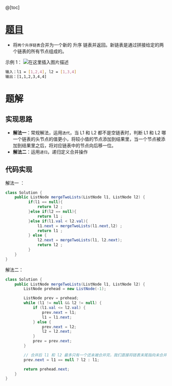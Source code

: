 ﻿@[toc]

# [题目](https://leetcode-cn.com/problems/merge-two-sorted-lists/)

- 将`两个升序链表`合并为一个新的 升序 链表并返回。新链表是通过拼接给定的两个链表的所有节点组成的。 


示例 1：
![在这里插入图片描述](https://img-blog.csdnimg.cn/4f1acbe2ea8e48b2b677b7b4ba6e792a.png?x-oss-process=image/watermark,type_ZmFuZ3poZW5naGVpdGk,shadow_10,text_Q1NETiBAUXVhbnR1bVlvdQ==,size_24,color_FFFFFF,t_70,g_se,x_16)


```bash
输入：l1 = [1,2,4], l2 = [1,3,4]
输出：[1,1,2,3,4,4]
```

# 题解

## 实现思路
- **解法一**：常规解法，运用`迭代`，当 L1 和 L2 都不是空链表时，判断 L1 和 L2 哪一个链表的头节点的值更小，将较小值的节点添加到结果里，当一个节点被添加到结果里之后，将对应链表中的节点向后移一位。
- **解法二**：运用`递归`，递归定义合并操作

## 代码实现
解法一 ：
```java
class Solution {
    public ListNode mergeTwoLists(ListNode l1, ListNode l2) {
          if(l1 == null){
              return l2 ;
          }else if(l2 == null){
              return l1 ;
          }else if(l1.val < l2.val){
              l1.next = mergeTwoLists(l1.next,l2) ;
              return l1 ;
          } else {
              l2.next = mergeTwoLists(l1, l2.next);
              return l2 ;
          }
    }
}
```



解法二：

```java
class Solution {
    public ListNode mergeTwoLists(ListNode l1, ListNode l2) {
        ListNode prehead = new ListNode(-1);

        ListNode prev = prehead;
        while (l1 != null && l2 != null) {
            if (l1.val <= l2.val) {
                prev.next = l1;
                l1 = l1.next;
            } else {
                prev.next = l2;
                l2 = l2.next;
            }
            prev = prev.next;
        }

        // 合并后 l1 和 l2 最多只有一个还未被合并完，我们直接将链表末尾指向未合并完的链表即可
        prev.next = l1 == null ? l2 : l1;

        return prehead.next;
    }
}
```


